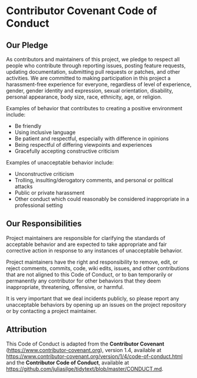 # Contributor Covenant Code of Conduct

## Our Pledge

As contributors and maintainers of this project, we pledge to respect all people who contribute through reporting issues, posting feature requests, updating documentation, submitting pull requests or patches, and other activities. We are committed to making participation in this project a harassment-free experience for everyone, regardless of level of experience, gender, gender identity and expression, sexual orientation, disability, personal appearance, body size, race, ethnicity, age, or religion.

Examples of behavior that contributes to creating a positive environment include:
* Be friendly 
* Using inclusive language
* Be patient and respectful, especially with difference in opinions
* Being respectful of differing viewpoints and experiences
* Gracefully accepting constructive criticism

Examples of unacceptable behavior include:
* Unconstructive criticism
* Trolling, insulting/derogatory comments, and personal or political attacks
* Public or private harassment
* Other conduct which could reasonably be considered inappropriate in a professional setting

## Our Responsibilities

Project maintainers are responsible for clarifying the standards of acceptable
behavior and are expected to take appropriate and fair corrective action in
response to any instances of unacceptable behavior.

Project maintainers have the right and responsibility to remove, edit, or
reject comments, commits, code, wiki edits, issues, and other contributions
that are not aligned to this Code of Conduct, or to ban temporarily or
permanently any contributor for other behaviors that they deem inappropriate,
threatening, offensive, or harmful.

It is very important that we deal incidents publicly, so please report any unacceptable behaviors by opening up an issues on the project repository or by contacting a project maintainer.

## Attribution

This Code of Conduct is adapted from the __Contributor Covenant__ (https://www.contributor-covenant.org), version 1.4,
available at https://www.contributor-covenant.org/version/1/4/code-of-conduct.html and the __Contributor Code of Conduct__, available at https://github.com/juliasilge/tidytext/blob/master/CONDUCT.md.
